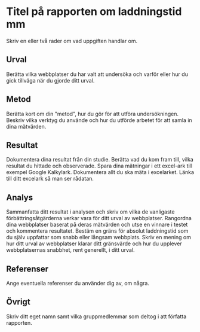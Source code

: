 Titel på rapporten om laddningstid mm
========================================

Skriv en eller två rader om vad uppgiften handlar om.

Urval
--------------

Berätta vilka webbplatser du har valt att undersöka och varför eller hur du gick tillväga när du gjorde ditt urval.

Metod
---------------

Berätta kort om din "metod", hur du gör för att utföra undersökningen. Beskriv vilka verktyg du använde och hur du utförde arbetet för att
samla in dina mätvärden.

Resultat
--------------------

Dokumentera dina resultat från din studie. Berätta vad du kom fram till, vilka resultat du hittade och observerade.
Spara dina mätningar i ett excel-ark till exempel Google Kalkylark. Dokumentera allt du ska mäta i excelarket. Länka till
ditt excelark så man ser rådatan.

Analys
---------------------

Sammanfatta ditt resultat i analysen och skriv om vilka de vanligaste förbättringsåtgärderna verkar vara för ditt urval av webbplatser.
Rangordna dina webbplatser baserat på deras mätvärden och utse en vinnare i testet och kommentera resultatet.
Bestäm en gräns för absolut laddningstid som du själv uppfattar som snabb eller långsam webbplats. Skriv en mening om hur ditt urval av
webbplatser klarar ditt gränsvärde och hur du upplever webbplatsernas snabbhet, rent generellt, i ditt urval.

Referenser
----------------------

Ange eventuella referenser du använder dig av, om några.

Övrigt
------------------------

Skriv ditt eget namn samt vilka gruppmedlemmar som deltog i att författa rapporten.
